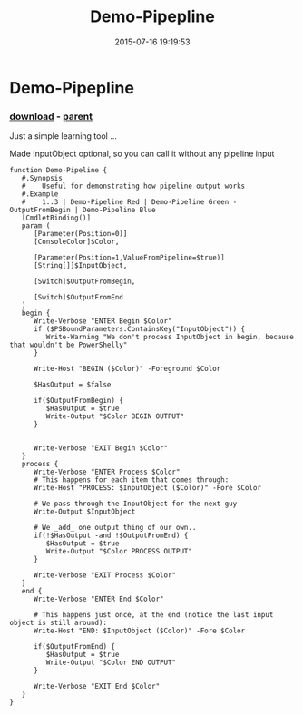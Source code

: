 ﻿---
pid:            5939
poster:         Joel Bennett
title:          Demo-Pipepline
date:           2015-07-16 19:19:53
format:         posh
parent:         5938
parent:         5938

---

# Demo-Pipepline

### [download](5939.ps1) - [parent](5938.md)

Just a simple learning tool ... 

Made InputObject optional, so you can call it without any pipeline input

```posh
function Demo-Pipeline {
   #.Synopsis
   #    Useful for demonstrating how pipeline output works
   #.Example
   #    1..3 | Demo-Pipeline Red | Demo-Pipeline Green -OutputFromBegin | Demo-Pipeline Blue
   [CmdletBinding()]
   param (
      [Parameter(Position=0)]
      [ConsoleColor]$Color,

      [Parameter(Position=1,ValueFromPipeline=$true)]
      [String[]]$InputObject,

      [Switch]$OutputFromBegin,

      [Switch]$OutputFromEnd
   )
   begin {
      Write-Verbose "ENTER Begin $Color"
      if ($PSBoundParameters.ContainsKey("InputObject")) {
         Write-Warning "We don't process InputObject in begin, because that wouldn't be PowerShelly"
      }

      Write-Host "BEGIN ($Color)" -Foreground $Color

      $HasOutput = $false
      
      if($OutputFromBegin) {
         $HasOutput = $true
         Write-Output "$Color BEGIN OUTPUT"
      }


      Write-Verbose "EXIT Begin $Color"
   }
   process {
      Write-Verbose "ENTER Process $Color"
      # This happens for each item that comes through:
      Write-Host "PROCESS: $InputObject ($Color)" -Fore $Color

      # We pass through the InputObject for the next guy
      Write-Output $InputObject

      # We _add_ one output thing of our own..
      if(!$HasOutput -and !$OutputFromEnd) {
         $HasOutput = $true
         Write-Output "$Color PROCESS OUTPUT"
      }

      Write-Verbose "EXIT Process $Color"
   }
   end {
      Write-Verbose "ENTER End $Color"

      # This happens just once, at the end (notice the last input object is still around):
      Write-Host "END: $InputObject ($Color)" -Fore $Color

      if($OutputFromEnd) {
         $HasOutput = $true
         Write-Output "$Color END OUTPUT"
      }

      Write-Verbose "EXIT End $Color"
   }
}
```
